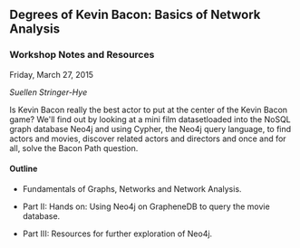 ## Degrees of Kevin Bacon: Basics of Network Analysis

### Workshop Notes and Resources

Friday, March 27, 2015

_Suellen Stringer-Hye_

Is Kevin Bacon really the best actor to put at the center of the Kevin Bacon game? We'll find out by looking at a mini film datasetloaded into the NoSQL graph database Neo4j and using Cypher, the Neo4j query language, to find actors and movies, discover related actors and directors and once and for all, solve the Bacon Path question.

#### Outline
* Fundamentals of Graphs, Networks and Network Analysis. 

* Part II: Hands on: Using Neo4j on GrapheneDB to query the movie database. 

* Part III: Resources for further exploration of Neo4j.
	